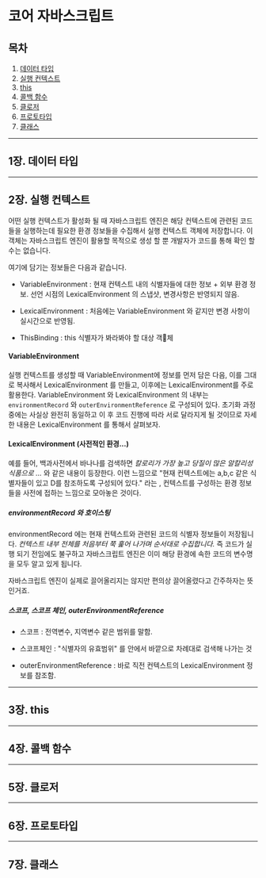 # 코어 자바스크립트


## 목차

1. [데이터 타입](#1장.-데이터-타입)
2. [실행 컨텍스트](#2장.-실행-컨텍스트)
3. [this](#3장.-this)
4. [콜백 함수](#4장.-콜백-함수)
5. [클로저](#5장.-클로저)
6. [프로토타입](#6장.-프로토타입)
7. [클래스](#7장.-클래스)

***

## 1장. 데이터 타입

***


## 2장. 실행 컨텍스트

어떤 실행 컨텍스트가  활성화 될 때 자바스크립트 엔진은 해당 컨텍스트에 관련된 코드들을 실행하는데 필요한 환경 정보들을 수집해서 실행 컨텍스트 객체에 저장합니다. 이 객체는 자바스크립트 엔진이 활용할 목적으로 생성 할 뿐 개발자가 코드를 통해 확인 할 수는 없습니다.

여기에 담기는 정보들은 다음과 같습니다.

- VariableEnvironment : 현재 컨텍스트 내의 식별자들에 대한 정보 + 외부 환경 정보. 선언 시점의 LexicalEnvironment 의 스냅샷, 변경사항은 반영되지 않음.

- LexicalEnvironment : 처음에는 VariableEnvironment 와 같지만 변경 사항이 실시간으로 반영됨.

- ThisBinding : this 식별자가 봐라봐야 할 대상 객체

#### VariableEnvironment

실행 컨텍스트를 생성할 때 VariableEnvironment에 정보를 먼저 담은 다음, 이를 그대로 복사해서 LexicalEnvironment 를 만들고, 이후에는 LexicalEnvironment를 주로 활용한다. VariableEnvironment 와 LexicalEnvironment 의 내부는 ```environmentRecord``` 와 ```outerEnvironmentReference``` 로 구성되어 있다. 초기화 과정 중에는 사실상 완전히 동일하고 이 후 코드 진행에 따라 서로 달라지게 될 것이므로 자세한 내용은 LexicalEnvironment 를 통해서 살펴보자.

#### LexicalEnvironment (사전적인 환경...)

예를 들어, 백과사전에서 바나나를 검색하면 *칼로리가 가장 높고 당질이 많은 알칼리성 식품으로 ...* 와 같은 내용이 등장한다. 이런 느낌으로 "현재 컨텍스트에는 a,b,c 같은 식별자들이 있고 D를 참조하도록 구성되어 있다." 라는 , 컨텍스트를 구성하는 환경 정보들을 사전에 접하는 느낌으로 모아놓은 것이다.

##### environmentRecord 와 호이스팅

environmentRecord 에는 현재 컨텍스트와 관련된 코드의 식별자 정보들이 저장됩니다. *컨텍스트 내부 전체를 처음부터 쭉 훑어 나가며 순서대로 수집합니다.* 즉 코드가 실행 되기 전임에도 불구하고 자바스크립트 엔진은 이미 해당 환경에 속한 코드의 변수명을 모두 알고 있게 됩니다.

자바스크립트 엔진이 실제로 끌어올리지는 않지만 편의상 끌어올렸다고 간주하자는 뜻인거죠.


##### 스코프, 스코프 체인, outerEnvironmentReference

- 스코프 : 전역변수, 지역변수 같은 범위를 말함.

- 스코프체인 : "식별자의 유효범위" 를 안에서 바깥으로 차례대로 검색해 나가는 것

- outerEnvironmentReference : 바로 직전 컨텍스트의 LexicalEnvironment 정보를 참조함.


***


## 3장. this

***


## 4장. 콜백 함수

***


## 5장. 클로저

***


## 6장. 프로토타입

***


## 7장. 클래스
